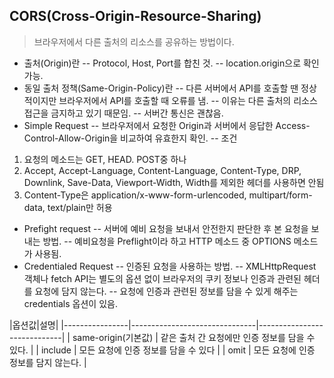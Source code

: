 ## CORS(Cross-Origin-Resource-Sharing)
> 브라우저에서 다른 출처의 리소스를 공유하는 방법이다. 
- 출처(Origin)란
-- Protocol, Host, Port를 합친 것.
-- location.origin으로 확인 가능.
- 동일 출처 정책(Same-Origin-Policy)란
-- 다른 서버에서 API를 호출할 땐 정상적이지만 브라우저에서 API를 호출할 때 오류를 냄.
-- 이유는 다른 출처의 리소스 접근을 금지하고 있기 때문임.
-- 서버간 통신은 괜찮음.
- Simple Request
-- 브라우저에서 요청한 Origin과 서버에서 응답한 Access-Control-Allow-Origin을 비교하여 유효한지 확인.
-- 조건
1. 요청의 메소드는 GET, HEAD. POST중 하나
2. Accept, Accept-Language, Content-Language, Content-Type, DRP, Downlink, Save-Data, Viewport-Width, Width를 제외한 헤더를 사용하면 안됨
3. Content-Type은 application/x-www-form-urlencoded, multipart/form-data, text/plain만 허용
- Prefight request
-- 서버에 예비 요청을 보내서 안전한지 판단한 후 본 요청을 보내는 방법.
-- 예비요청을 Preflight이라 하고 HTTP 메소드 중 OPTIONS 메소드가 사용됨.
- Credentialed Request
-- 인증된 요청을 사용하는 방법.
-- XMLHttpRequest 객체나 fetch API는 별도의 옵션 없이 브라우저의 쿠키 정보나 인증과 관련된 헤더를 요청에 담지 않는다.
-- 요청에 인증과 관련된 정보를 담을 수 있게 해주는 credentials 옵션이 있음.

|옵션값|설명|
|----------------|-------------------------------|-----------------------------|
| same-origin(기본값) | 같은 출처 간 요청에만 인증 정보를 담을 수 있다. |
| include | 모든 요청에 인증 정보를 담을 수 있다 |
| omit | 모든 요청에 인증 정보를 담지 않는다. | 